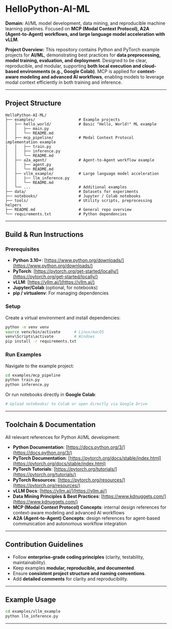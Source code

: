 # HelloPython-AI-ML

**Domain:** AI/ML model development, data mining, and reproducible machine learning pipelines. Focused on **MCP (Modal Context Protocol), A2A (Agent-to-Agent) workflows, and large language model acceleration with vLLM**.

**Project Overview:**
This repository contains Python and PyTorch example projects for **AI/ML**, demonstrating best practices for **data preprocessing, model training, evaluation, and deployment**. Designed to be clear, reproducible, and modular, supporting **both local execution and cloud-based environments (e.g., Google Colab)**. MCP is applied for **context-aware modeling and advanced AI workflows**, enabling models to leverage modal context efficiently in both training and inference.

---

## Project Structure

```
HelloPython-AI-ML/
├── examples/                   # Example projects
│   ├── hello_world/            # Basic "Hello, World!" ML example
│   │   ├── main.py
│   │   └── README.md
│   ├── mcp_pipeline/           # Modal Context Protocol implementation example
│   │   ├── train.py
│   │   ├── inference.py
│   │   └── README.md
│   ├── a2a_agent/              # Agent-to-Agent workflow example
│   │   ├── agent.py
│   │   └── README.md
│   ├── vllm_example/           # Large language model acceleration
│   │   ├── llm_inference.py
│   │   └── README.md
│   └── ...                     # Additional examples
├── data/                       # Datasets for experiments
├── notebooks/                  # Jupyter / Colab notebooks
├── tools/                      # Utility scripts, preprocessing helpers
├── README.md                   # General repo overview
└── requirements.txt            # Python dependencies
```

---

## Build & Run Instructions

### Prerequisites

* **Python 3.10+**: [https://www.python.org/downloads/](https://www.python.org/downloads/)
* **PyTorch**: [https://pytorch.org/get-started/locally/](https://pytorch.org/get-started/locally/)
* **vLLM**: [https://vllm.ai/](https://vllm.ai/)
* **Jupyter/Colab** (optional, for notebooks)
* **pip / virtualenv**: For managing dependencies

### Setup

Create a virtual environment and install dependencies:

```bash
python -m venv venv
source venv/bin/activate      # Linux/macOS
venv\Scripts\activate         # Windows
pip install -r requirements.txt
```

### Run Examples

Navigate to the example project:

```bash
cd examples/mcp_pipeline
python train.py
python inference.py
```

Or run notebooks directly in **Google Colab**:

```bash
# Upload notebooks/ to Colab or open directly via Google Drive
```

---

## Toolchain & Documentation

All relevant references for Python AI/ML development:

* **Python Documentation**: [https://docs.python.org/3/](https://docs.python.org/3/)
* **PyTorch Documentation**: [https://pytorch.org/docs/stable/index.html](https://pytorch.org/docs/stable/index.html)
* **PyTorch Tutorials**: [https://pytorch.org/tutorials/](https://pytorch.org/tutorials/)
* **PyTorch Resources**: [https://pytorch.org/resources/](https://pytorch.org/resources/)
* **vLLM Docs**: [https://vllm.ai/](https://vllm.ai/)
* **Data Mining Principles & Best Practices**: [https://www.kdnuggets.com/](https://www.kdnuggets.com/)
* **MCP (Modal Context Protocol) Concepts**: internal design references for context-aware modeling and advanced AI workflows
* **A2A (Agent-to-Agent) Concepts**: design references for agent-based communication and autonomous workflow integration

---

## Contribution Guidelines

* Follow **enterprise-grade coding principles** (clarity, testability, maintainability).
* Keep examples **modular, reproducible, and documented**.
* Ensure **consistent project structure and naming conventions**.
* Add **detailed comments** for clarity and reproducibility.

---

## Example Usage

```bash
cd examples/vllm_example
python llm_inference.py
```

---
